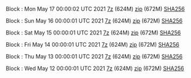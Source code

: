 Block : Mon May 17 00:00:02 UTC 2021 [7z](https://transfer.sh/UeZwF/bootstrap.dat.20210517.7z) (624M) [zip](https://transfer.sh/tLmo9/bootstrap.dat.20210517.zip) (672M) [SHA256](https://transfer.sh/ZIsra/sha256.txt)

Block : Sun May 16 00:00:01 UTC 2021 [7z](https://transfer.sh/JkZSN/bootstrap.dat.20210516.7z) (624M) [zip](https://transfer.sh/w13a0/bootstrap.dat.20210516.zip) (672M) [SHA256](https://transfer.sh/N1SWn/sha256.txt)

Block : Sat May 15 00:00:01 UTC 2021 [7z](https://transfer.sh/kOhRH/bootstrap.dat.20210515.7z) (624M) [zip](https://transfer.sh/B5FxU/bootstrap.dat.20210515.zip) (672M) [SHA256](https://transfer.sh/mCMWk/sha256.txt)

Block : Fri May 14 00:00:01 UTC 2021 [7z](https://transfer.sh/e7WQx/bootstrap.dat.20210514.7z) (624M) [zip](https://transfer.sh/L36rR/bootstrap.dat.20210514.zip) (672M) [SHA256](https://transfer.sh/lcYag/sha256.txt)

Block : Thu May 13 00:00:01 UTC 2021 [7z](https://transfer.sh/Qusib/bootstrap.dat.20210513.7z) (624M) [zip](https://transfer.sh/SD8hU/bootstrap.dat.20210513.zip) (672M) [SHA256](https://transfer.sh/VfEEH/sha256.txt)

Block : Wed May 12 00:00:01 UTC 2021 [7z](https://transfer.sh/Pp9pz/bootstrap.dat.20210512.7z) (624M) [zip](https://transfer.sh/qXCZW/bootstrap.dat.20210512.zip) (672M) [SHA256](https://transfer.sh/9MiC7/sha256.txt)
